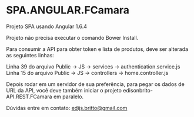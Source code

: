 # SPA.ANGULAR.FCamara
Projeto SPA usando Angular 1.6.4

Projeto não precisa executar o comando Bower Install.

Para consumir a API para obter token e lista de produtos, deve ser alterada as seguintes linhas:

Linha 39 do arquivo Public -> JS -> services -> authentication.service.js
Linha 15 do arquivo Public -> JS -> controllers -> home.controller.js

Depois rodar em um servidor de sua preferência, para pegar os dados de URL da API, você deve também iniciar o projeto edisonbrito-API.REST.FCamara em paralelo.

Dúvidas entre em contato: edijs.britto@gmail.com
